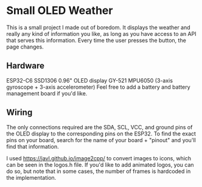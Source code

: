 # Small OLED Weather
This is a small project I made out of boredom. It displays the weather and really any kind of information you like, as long as you have access to an API that serves this information. Every time the user presses the button, the page changes.
## Hardware
ESP32-C6
SSD1306 0.96" OLED display
GY-521 MPU6050 (3-axis gyroscope + 3-axis accelerometer)
Feel free to add a battery and battery management board if you'd like.
## Wiring
The only connections required are the SDA, SCL, VCC, and ground pins of the OLED display to the corresponding pins on the ESP32. To find the exact pins on your board, search for the name of your board + "pinout" and you'll find that information.

I used https://javl.github.io/image2cpp/ to convert images to icons, which can be seen in the logos.h file. If you'd like to add animated logos, you can do so, but note that in some cases, the number of frames is hardcoded in the implementation.
